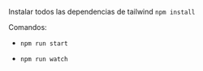 Instalar todos las dependencias de tailwind `npm install`

Comandos: 
- `npm run start`

- `npm run watch`
